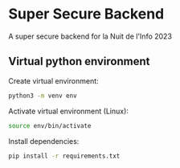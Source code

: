 # Super Secure Backend

A super secure backend for la Nuit de l'Info 2023

## Virtual python environment

Create virtual environment:

```bash
python3 -m venv env
```

Activate virtual environment (Linux):

```bash
source env/bin/activate
```

Install dependencies:

```bash
pip install -r requirements.txt
```
